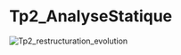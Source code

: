 # Tp2_AnalyseStatique

![Tp2_restructuration_evolution](https://user-images.githubusercontent.com/51762779/137651452-2fb16b22-e121-4505-902b-bd2b930b49bb.PNG)
